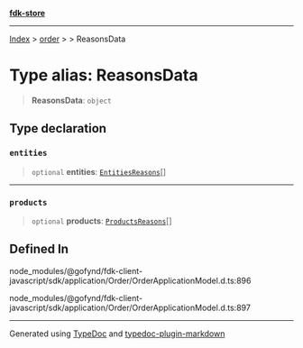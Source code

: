 [**fdk-store**](../../../README.md)
***

[Index](../../../API.md) > [order](../../README.md) > [<internal>](../README.md) > ReasonsData

# Type alias: ReasonsData

> **ReasonsData**: `object`

## Type declaration

### `entities`

> `optional` **entities**: [`EntitiesReasons`](type-alias.EntitiesReasons.md)[]

***

### `products`

> `optional` **products**: [`ProductsReasons`](type-alias.ProductsReasons.md)[]

## Defined In

node\_modules/@gofynd/fdk-client-javascript/sdk/application/Order/OrderApplicationModel.d.ts:896

node\_modules/@gofynd/fdk-client-javascript/sdk/application/Order/OrderApplicationModel.d.ts:897

***
Generated using [TypeDoc](https://typedoc.org/) and [typedoc-plugin-markdown](https://www.npmjs.com/package/typedoc-plugin-markdown)
